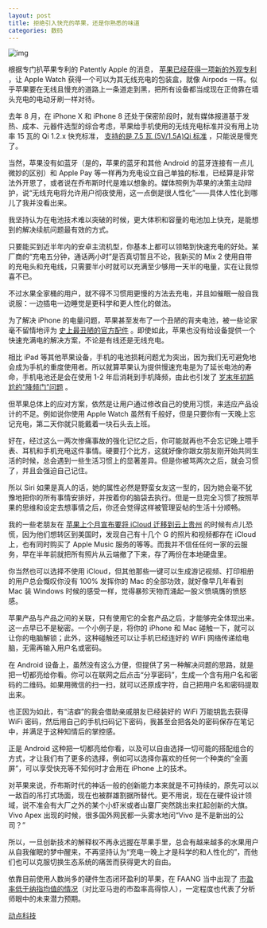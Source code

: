 ```yaml
---
layout: post
title: 拒绝引入快充的苹果，还是你熟悉的味道
categories: 数码
---
```

![img](http://ww1.sinaimg.cn/large/4b91f9d5gy1fun91qj6rmj20jg0b4di7.jpg)

根据专门扒苹果专利的 Patently Apple 的消息， [苹果已经获得一项新的外观专利](http://www.patentlyapple.com/patently-apple/2018/02/apple-granted-a-patent-for-a-new-wireless-charging-apple-watch-carrying-case.html) ，让 Apple Watch 获得一个可以为其无线充电的包装盒，就像 Airpods 一样。似乎苹果要在无线且慢充的道路上一条道走到黑，把所有设备都当成现在正倚靠在墙头充电的电动牙刷一样对待。

去年 8 月，在 iPhone X 和 iPhone 8 还处于保密阶段时，就有媒体报道基于发热、成本、元器件选型的综合考虑，苹果给手机使用的无线充电标准并没有用上功率 15 瓦的 Qi 1.2.x 快充标准， [支持的是 7.5 瓦 (5V/1.5A)Qi 标准](http://tech.sina.com.cn/t/2017-08-27/doc-ifykiuaz1176099.shtml) ，只能说是慢充了。

当然，苹果没有如蓝牙（是的，苹果的蓝牙和其他 Android 的蓝牙连接有一点儿微妙的区别）和 Apple Pay 等一样再为充电设立自己单独的标准，已经算是非常法外开恩了，或者说在乔布斯时代是难以想象的。媒体照例为苹果的决策主动辩护，说“无线充电将允许用户彻夜使用，这一点倒是很人性化”——具体人性化到哪儿了我并没看出来。

我坚持认为在电池技术难以突破的时候，更大体积和容量的电池加上快充，是能想到的解决续航问题最有效的方式。

只要能买到近半年内的安卓主流机型，你基本上都可以领略到快速充电的好处。某厂商的“充电五分钟，通话两小时”是否真切暂且不论，我新买的 Mix 2 使用自带的充电头和充电线，只需要半小时就可以充满至少够用一天半的电量，实在让我惊喜不已。

不过水果全家桶的用户，就不得不习惯用更慢的方法去充电，并且如催眠一般自我说服：一边插电一边睡觉是更科学和更人性化的做法。

为了解决 iPhone 的电量问题，苹果甚至发布了一个丑陋的背夹电池，被一些论家毫不留情地评为 [史上最丑陋的官方配件](https://www.forbes.com/sites/ewanspence/2016/09/24/iphone-7-ugly-smart-battery-case/) 。即使如此，苹果也没有给设备提供一个快速充满电的解决方案，不论是有线还是无线充电。

相比 iPad 等其他苹果设备，手机的电池损耗问题尤为突出，因为我们无可避免地会成为手机的重度使用者。所以就算苹果认为提供慢速充电是为了延长电池的寿命，手机电池还是会在使用 1-2 年后消耗到手机降频，由此也引发了 [岁末年初尴尬的“降频门”问题](http://tech.sina.com.cn/mobile/n/n/2017-12-29/doc-ifypyuve2705914.shtml) 。

但苹果总体上的应对方案，依然是让用户通过修改自己的使用习惯，来适应产品设计的不足。例如说你使用 Apple Watch 虽然有千般好，但是只要你有一天晚上忘记充电，第二天你就只能戴着一块石头去上班。

好在，经过这么一两次惨痛事故的强化记忆之后，你可能就再也不会忘记晚上喂手表、耳机和手机充电这件事情。硬要打个比方，这就好像你跟女朋友刚开始共同生活的时候，总会遇到一些生活习惯上的显著差异。但是你被骂两次之后，就会习惯了，并且会强迫自己记住。

所以 Siri 如果是真人的话，她的属性必然是野蛮女友这一型的，因为她会毫不犹豫地把你的所有事情安排好，并按着你的脑袋去执行。但是一旦完全习惯了按照苹果的思维和设定去想事情之后，你还会觉得这样被管理妥帖的生活十分顺畅。

我的一些老朋友在 [苹果上个月宣布要将 iCloud 迁移到云上贵州](https://cn.technode.com/post/2018-02-25/apple-icloud-security-keys-guizhou/) 的时候有点儿恐慌，因为他们想转区到美国时，发现自己有十几个 G 的照片和视频都存在 iCloud 上，也有同时购买了 Apple Music 服务的等等。而我并不信任任何一家的云服务，早在半年前就把所有照片从云端撤了下来，存了两份在本地硬盘里。

你当然也可以选择不使用 iCloud，但其他那些一键可以生成游记视频、打印相册的用户总会慨叹你没有 100% 发挥你的 Mac 的全部功效，就好像早几年看到 Mac 装 Windows 时候的感受一样，觉得暴殄天物而涌起一股义愤填膺的愤怒感。

苹果产品与产品之间的关联，只有使用它的全套产品之后，才能够完全体现出来。这一点早已不是秘密。一个小例子是，将你的 iPhone 和 Mac 碰触一下，就可以让你的电脑解锁；此外，这种碰触还可以让手机已经连好的 WiFi 网络传递给电脑，无需再输入用户名或密码。

在 Android 设备上，虽然没有这么方便，但提供了另一种解决问题的思路，就是把一切都亮给你看。你可以在联网之后点击“分享密码”，生成一个含有用户名和密码的二维码。如果用微信的扫一扫，就可以还原成字符，自己把用户名和密码提取出来。

也正因为如此，有“洁癖”的我会借助亲戚朋友已经装好的 WiFi 万能钥匙去获得 WiFi 密码，然后用自己的手机扫码记下密码，我甚至会把各处的密码保存在笔记中，并满足于这种知情后的掌控感。

正是 Android 这种把一切都亮给你看，以及可以自由选择一切可能的搭配组合的方式，才让我们有了更多的选择，例如可以选择你喜欢的任何一个种类的“全面屏”，可以享受快充等不知何时才会用在 iPhone 上的技术。

对苹果来说，乔布斯时代的神话一般的创新能力本来就是不可持续的，原先可以以一敌百的吊打式场面，现在也被群雄割据所替代。更不用说，现在在硬件设计领域，说不准会有大厂之外的某个小虾米或者山寨厂突然跳出来扛起创新的大旗。Vivo Apex 出现的时候，很多国外网民都一头雾水地问“Vivo 是不是新出的公司？”

所以，一旦创新技术的解释权不再永远握在苹果手里，总会有越来越多的水果用户从自我催眠的梦中醒来，不再坚持认为“充电一晚上才是科学的和人性化的”，而他们也可以克服切换生态系统的痛苦而获得更大的自由。

依靠目前使用人数尚多的硬件生态闭环盈利的苹果，在 FAANG 当中出现了 [市盈率低于纳指均值的情况](http://tech.qq.com/a/20120822/000157.htm)（对比亚马逊的市盈率高得惊人），一定程度也代表了分析师眼中的未来潜力预期。

[动点科技](https://cn.technode.com/post/2018-02-28/shut-up-and-believe-apple/)

